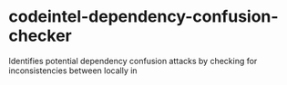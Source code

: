 # codeintel-dependency-confusion-checker
Identifies potential dependency confusion attacks by checking for inconsistencies between locally in
